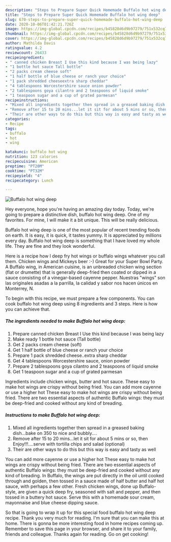 ```yaml
---
description: "Steps to Prepare Super Quick Homemade Buffalo hot wing deep"
title: "Steps to Prepare Super Quick Homemade Buffalo hot wing deep"
slug: 670-steps-to-prepare-super-quick-homemade-buffalo-hot-wing-deep
date: 2020-10-06T01:42:21.726Z
image: https://img-global.cpcdn.com/recipes/b45828d6d9b97279/751x532cq70/buffalo-hot-wing-deep-recipe-main-photo.jpg
thumbnail: https://img-global.cpcdn.com/recipes/b45828d6d9b97279/751x532cq70/buffalo-hot-wing-deep-recipe-main-photo.jpg
cover: https://img-global.cpcdn.com/recipes/b45828d6d9b97279/751x532cq70/buffalo-hot-wing-deep-recipe-main-photo.jpg
author: Mathilda Davis
ratingvalue: 4.2
reviewcount: 26433
recipeingredient:
- " canned chicken Breast I Use this kind because I was being lazy"
- "1 bottle hot sauce Tall bottle"
- "2 packs cream cheese soft"
- "1 half bottle of blue cheese or ranch your choice"
- "1 pack shredded cheeseextra sharp cheddar"
- "4 tablespoons Worcestershire sauce onion powder"
- "2 tablespoons goya cilantro and 2 teaspoons of liquid smoke"
- "1 teaspoon sugar and a cup of grated parmesan"
recipeinstructions:
- "Mixed all ingredients together then spread in a greased baking dish...bake on 350 to nice and bubbly...."
- "Remove after 15 to 20 mins...let it sit for about 5 mins or so, then Enjoy!!!....serve with tortilla chips and salad (optional)"
- "Their are other ways to do this but this way is easy and tasty as well"
categories:
- Recipe
tags:
- buffalo
- hot
- wing

katakunci: buffalo hot wing 
nutrition: 123 calories
recipecuisine: American
preptime: "PT20M"
cooktime: "PT32M"
recipeyield: "4"
recipecategory: Lunch

---
```



![Buffalo hot wing deep](https://img-global.cpcdn.com/recipes/b45828d6d9b97279/751x532cq70/buffalo-hot-wing-deep-recipe-main-photo.jpg)

Hey everyone, hope you're having an amazing day today. Today, we're going to prepare a distinctive dish, buffalo hot wing deep. One of my favorites. For mine, I will make it a bit unique. This will be really delicious.

Buffalo hot wing deep is one of the most popular of recent trending foods on earth. It is easy, it is quick, it tastes yummy. It is appreciated by millions every day. Buffalo hot wing deep is something that I have loved my whole life. They are fine and they look wonderful.

Here is a recipe how I deep fry hot wings or buffalo wings whatever you call them. Chicken wings and Mickeys beer :-) Great for your Super Bowl Party. A Buffalo wing, in American cuisine, is an unbreaded chicken wing section (flat or drumette) that is generally deep-fried then coated or dipped in a sauce consisting of a vinegar-based cayenne pepper. Nuestras &#34;wings&#34; son las originales asadas a la parrilla, la calidad y sabor nos hacen únicos en Monterrey, N.


To begin with this recipe, we must prepare a few components. You can cook buffalo hot wing deep using 8 ingredients and 3 steps. Here is how you can achieve that.

<!--inarticleads1-->

##### The ingredients needed to make Buffalo hot wing deep:

1. Prepare  canned chicken Breast I Use this kind because I was being lazy
1. Make ready 1 bottle hot sauce (Tall bottle)
1. Get 2 packs cream cheese (soft)
1. Get 1 half bottle of blue cheese or ranch your choice
1. Prepare 1 pack shredded cheese..extra sharp cheddar
1. Get 4 tablespoons Worcestershire sauce, onion powder
1. Prepare 2 tablespoons goya cilantro and 2 teaspoons of liquid smoke
1. Get 1 teaspoon sugar and a cup of grated parmesan


Ingredients include chicken wings, butter and hot sauce. These easy to make hot wings are crispy without being fried. You can add more cayenne or use a higher hot These easy to make hot wings are crispy without being fried. There are two essential aspects of authentic Buffalo wings: they must be deep-fried and cooked without any kind of breading. 

<!--inarticleads2-->

##### Instructions to make Buffalo hot wing deep:

1. Mixed all ingredients together then spread in a greased baking dish...bake on 350 to nice and bubbly....
1. Remove after 15 to 20 mins...let it sit for about 5 mins or so, then Enjoy!!!....serve with tortilla chips and salad (optional)
1. Their are other ways to do this but this way is easy and tasty as well


You can add more cayenne or use a higher hot These easy to make hot wings are crispy without being fried. There are two essential aspects of authentic Buffalo wings: they must be deep-fried and cooked without any kind of breading. In Buffalo, the wings are put directly in the oil until cooked through and golden, then tossed in a sauce made of half butter and half hot sauce, with perhaps a few other. Fresh chicken wings, done up Buffalo-style, are given a quick deep fry, seasoned with salt and pepper, and then tossed in a buttery hot sauce. Serve this with a homemade sour cream, mayonnaise and blue cheese dipping sauce. 

So that is going to wrap it up for this special food buffalo hot wing deep recipe. Thank you very much for reading. I'm sure that you can make this at home. There is gonna be more interesting food in home recipes coming up. Remember to save this page in your browser, and share it to your family, friends and colleague. Thanks again for reading. Go on get cooking!
